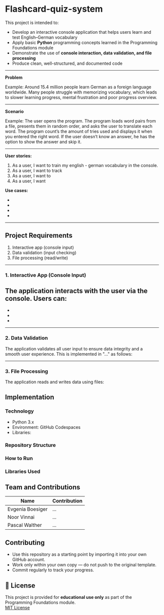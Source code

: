 # Flashcard-quiz-system
This project is intended to:

- Develop an interactive console application that helps users learn and test English–German vocabulary 
- Apply basic **Python** programming concepts learned in the Programming Foundations module
- Demonstrate the use of **console interaction, data validation, and file processing**
- Produce clean, well-structured, and documented code

---
**Problem**

Example:  Around 15.4 million people learn German as a foreign language worldwide. Many people struggle with memorizing vocabulary, which leads to slower learning progress, mental frustration and poor progress overview.  


---
**Scenario**

Example: The user opens the program. The program loads word pairs from a file, presents them in random
order, and asks the user to translate each word. The program count’s the amount of tries used and displays it when you entered the right word. If the user doesn’t know an
answer, he has the option to show the answer and skip it.

--- 

**User stories:**

1. As a user, I want to train my english - german vocabulary in the console. 
2. As a user, I want to track
3. As a user, I want to 
4. As a user, I want 

**Use cases:**

-
-
-
-

---

## Project Requirements
1. Interactive app (console input)
2. Data validation (input checking)
3. File processing (read/write)

---
### 1. Interactive App (Console Input)
The application interacts with the user via the console. Users can:
-
-
-
-

---

### 2. Data Validation
The application validates all user input to ensure data integrity and a smooth user experience. This is implemented in "..." as follows:


---
### 3. File Processing
The application reads and writes data using files:
## Implementation

### Technology
- Python 3.x
- Environment: GitHub Codespaces
- Libraries: 

 ### Repository Structure

 ### How to Run

 ### Libraries Used

 ## Team and Contributions
 | Name       | Contribution                                 |
|------------|----------------------------------------------|
| Evgenia Boesiger | ...|
| Noor Vinnai | ...              |
| Pascal Walther | ...  |

##  Contributing

- Use this repository as a starting point by importing it into your own GitHub account.  
- Work only within your own copy — do not push to the original template.  
- Commit regularly to track your progress.

## 📝 License

This project is provided for **educational use only** as part of the Programming Foundations module.  
[MIT License](LICENSE)
